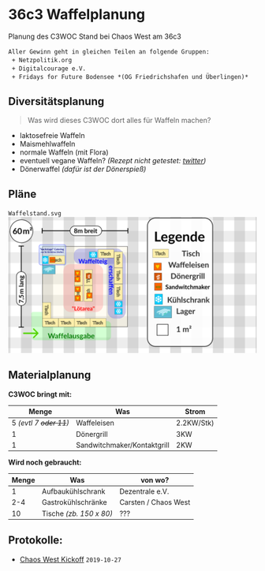  36c3 Waffelplanung
==========================
Planung des C3WOC Stand bei Chaos West am 36c3

```txt
Aller Gewinn geht in gleichen Teilen an folgende Gruppen:
 + Netzpolitik.org
 + Digitalcourage e.V.
 + Fridays for Future Bodensee *(OG Friedrichshafen und Überlingen)*
```

 Diversitätsplanung
-----------------
> Was wird dieses C3WOC dort alles für Waffeln machen?
+ laktosefreie Waffeln
+ Maismehlwaffeln
+ normale Waffeln (mit Flora)
+ eventuell vegane Waffeln? *(Rezept nicht getestet: [twitter](https://twitter.com/kurorori/status/1141722414742745091))*
+ Dönerwaffel *(dafür ist der Dönerspieß)*

 Pläne
------
``Waffelstand.svg``
![Waffelstand @ 36c3](Waffelstand.svg "Waffelstand.svg")

 Materialplanung
----------------

**C3WOC bringt mit:**

| Menge | Was | Strom |
| ----- | --- | ----- |
| 5 *(evtl 7 ~~oder 11~~)* | Waffeleisen | 2.2KW/Stk)
| 1 | Dönergrill | 3KW |
| 1 | Sandwitchmaker/Kontaktgrill | 2KW |

**Wird noch gebraucht:**

| Menge | Was | von wo? |
| ----- | --- | ------- |
| 1   | Aufbaukühlschrank | Dezentrale e.V. |
| 2-4 | Gastrokühlschränke | Carsten / Chaos West |
| 10  | Tische *(zb. 150 x 80)* | ??? |



 Protokolle:
--------------
 + [Chaos West Kickoff](https://md.hasi.it/7HKVKnMbQICGNpvuZv4sYA?view#Was-brauchen-diese-%E2%80%9CWaffeln%E2%80%9D) ``2019-10-27``
